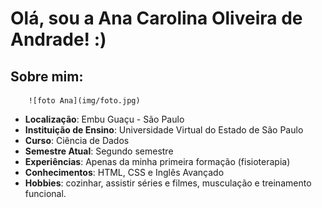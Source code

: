 # Olá, sou a Ana Carolina Oliveira de Andrade! :)

## Sobre mim:
        ![foto Ana](img/foto.jpg)
* __Localização__: Embu Guaçu - São Paulo
* __Instituição de Ensino__: Universidade Virtual do Estado de São Paulo 
* __Curso__: Ciência de Dados
* __Semestre Atual__: Segundo semestre 
* __Experiências__: Apenas da minha primeira formação (fisioterapia)
* __Conhecimentos__: HTML, CSS e Inglês Avançado
* __Hobbies__: cozinhar, assistir séries e filmes, musculação e treinamento funcional.
